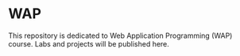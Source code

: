 # WAP
This repository is dedicated to Web Application Programming (WAP) course. Labs and projects will be published here.
